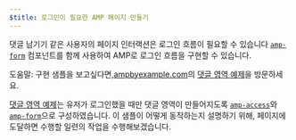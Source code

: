 ```yaml
---
$title: 로그인이 필요한 AMP 페이지 만들기
---
```


댓글 남기기 같은 사용자의 페이지 인터랙션은 로그인 흐름이 필요할 수 있습니다
[`amp-form`](../../../../documentation/components/reference/amp-form.md) 컴포넌트를 함께 사용하여 AMP로 로그인 흐름을 구현할 수 있습니다.

도움말: 구현 샘플을 보고싶다면,[ampbyexample.com](../../../../documentation/examples/index.html)의 [댓글 영역 예제](../../../../documentation/examples/documentation/Comment_Section.html)을 방문하세요.

[댓글 영역 예제](../../../../documentation/examples/documentation/Comment_Section.html)는 유저가 로그인했을 때만 댓글 영역이 만들어지도록 [`amp-access`](../../../../documentation/components/reference/amp-access.md)와 [`amp-form`](../../../../documentation/components/reference/amp-form.md)으로 구성하였습니다.
이 샘플이 어떻게 동작하는지 설명하기 위해, 페이지에 도달하면 수행할 일련의 작업을 수행해보겠습니다.
